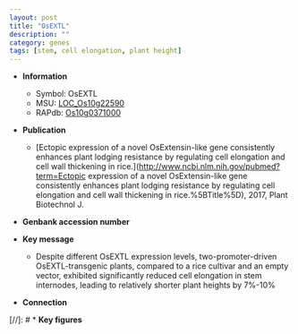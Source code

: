 ```yaml
---
layout: post
title: "OsEXTL"
description: ""
category: genes
tags: [stem, cell elongation, plant height]
---
```


* **Information**  
    + Symbol: OsEXTL  
    + MSU: [LOC_Os10g22590](http://rice.uga.edu/cgi-bin/ORF_infopage.cgi?orf=LOC_Os10g22590)  
    + RAPdb: [Os10g0371000](http://rapdb.dna.affrc.go.jp/viewer/gbrowse_details/irgsp1?name=Os10g0371000)  

* **Publication**  
    + [Ectopic expression of a novel OsExtensin-like gene consistently enhances plant lodging resistance by regulating cell elongation and cell wall thickening in rice.](http://www.ncbi.nlm.nih.gov/pubmed?term=Ectopic expression of a novel OsExtensin-like gene consistently enhances plant lodging resistance by regulating cell elongation and cell wall thickening in rice.%5BTitle%5D), 2017, Plant Biotechnol J.

* **Genbank accession number**  

* **Key message**  
    + Despite different OsEXTL expression levels, two-promoter-driven OsEXTL-transgenic plants, compared to a rice cultivar and an empty vector, exhibited significantly reduced cell elongation in stem internodes, leading to relatively shorter plant heights by 7%-10%

* **Connection**  

[//]: # * **Key figures**  


